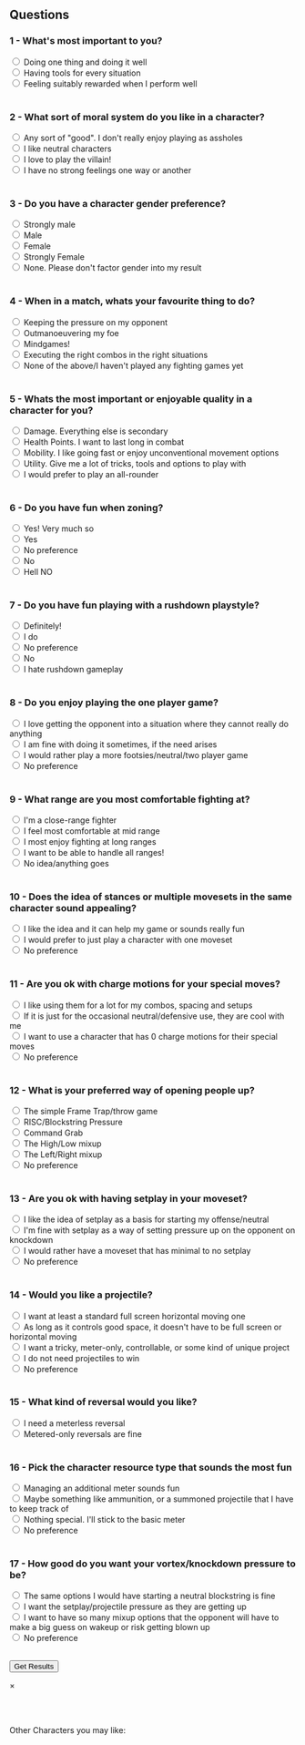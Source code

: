 <head>
<script type="text/javascript" src="questions.js"></script>
<script type="text/javascript" src="characters.js"></script>
<link rel="stylesheet" href="https://www.w3schools.com/w3css/4/w3.css">
<link type="text/css" rel="stylesheet" href="style.css" />
</head>

## Questions

### 1 - What's most important to you?
<label><input type="radio" id="specialist" name="playstyle">  Doing one thing and doing it well</label><br>
<label><input type="radio" id="prepared" name="playstyle"> Having tools for every situation</label><br>
<label><input type="radio" id="rewarding" name="playstyle"> Feeling suitably rewarded when I perform well</label><br><br>

### 2 - What sort of moral system do you like in a character?
<label><input type="radio" id="good" name="moral_system"> Any sort of "good". I don't really enjoy playing as assholes </label><br>
<label><input type="radio" id="neutral" name="moral_system"> I like neutral characters</label><br>
<label><input type="radio" id="evil" name="moral_system"> I love to play the villain!</label><br>
<label><input type="radio" id="none" name="moral_system"> I have no strong feelings one way or another</label><br><br>

### 3 - Do you have a character gender preference?
<label><input type="radio" id="strong_male" name="gender"> Strongly male</label><br>
<label><input type="radio" id="male" name="gender"> Male</label><br>
<label><input type="radio" id="female" name="gender"> Female</label><br>
<label><input type="radio" id="strong_female" name="gender"> Strongly Female</label><br>
<label><input type="radio" id="none" name="gender"> None. Please don't factor gender into my result</label><br><br>

### 4 - When in a match, whats your favourite thing to do?
<label><input type="radio" id="pressure" name="favourite"> Keeping the pressure on my opponent</label><br>
<label><input type="radio" id="neutral" name="favourite"> Outmanoeuvering my foe</label><br>
<label><input type="radio" id="mindgames" name="favourite"> Mindgames!</label><br>
<label><input type="radio" id="combos" name="favourite"> Executing the right combos in the right situations</label><br>
<label><input type="radio" id="none" name="favourite"> None of the above/I haven't played any fighting games yet</label><br><br>

### 5 - Whats the most important or enjoyable quality in a character for you?
<label><input type="radio" id="damage" name="important"> Damage. Everything else is secondary</label><br>
<label><input type="radio" id="health" name="important"> Health Points. I want to last long in combat</label><br>
<label><input type="radio" id="mobility" name="important"> Mobility. I like going fast or enjoy unconventional movement options</label><br>
<label><input type="radio" id="utility" name="important"> Utility. Give me a lot of tricks, tools and options to play with</label><br>
<label><input type="radio" id="all_rounder" name="important"> I would prefer to play an all-rounder</label><br><br>

### 6 - Do you have fun when zoning?
<label><input type="radio" id="strong_yes" name="zoning"> Yes! Very much so</label><br>
<label><input type="radio" id="yes" name="zoning"> Yes</label><br>
<label><input type="radio" id="none" name="zoning"> No preference</label><br>
<label><input type="radio" id="no" name="zoning"> No</label><br>
<label><input type="radio" id="strong_no" name="zoning"> Hell NO</label><br><br>

### 7 - Do you have fun playing with a rushdown playstyle?
<label><input type="radio" id="strong_yes" name="rushdown"> Definitely!</label><br>
<label><input type="radio" id="yes" name="rushdown"> I do</label><br>
<label><input type="radio" id="none" name="rushdown"> No preference</label><br>
<label><input type="radio" id="no" name="rushdown"> No</label><br>
<label><input type="radio" id="strong_no" name="rushdown"> I hate rushdown gameplay</label><br><br>

### 8 - Do you enjoy playing the one player game?
<label><input type="radio" id="yes" name="oneplayer"> I love getting the opponent into a situation where they cannot really do anything</label><br>
<label><input type="radio" id="sometimes" name="oneplayer"> I am fine with doing it sometimes, if the need arises</label><br>
<label><input type="radio" id="no" name="oneplayer"> I would rather play a more footsies/neutral/two player game</label><br>
<label><input type="radio" id="none" name="oneplayer"> No preference</label><br><br>

### 9 - What range are you most comfortable fighting at?
<label><input type="radio" id="close" name="range"> I'm a close-range fighter</label><br>
<label><input type="radio" id="mid" name="range"> I feel most comfortable at mid range</label><br>
<label><input type="radio" id="long" name="range"> I most enjoy fighting at long ranges</label><br>
<label><input type="radio" id="all" name="range"> I want to be able to handle all ranges!</label><br>
<label><input type="radio" id="none" name="range"> No idea/anything goes</label><br><br>

### 10 - Does the idea of stances or multiple movesets in the same character sound appealing?
<label><input type="radio" id="yes" name="stance"> I like the idea and it can help my game or sounds really fun</label><br>
<label><input type="radio" id="no" name="stance"> I would prefer to just play a character with one moveset</label><br>
<label><input type="radio" id="none" name="stance"> No preference</label><br><br>

### 11 - Are you ok with charge motions for your special moves?
<label><input type="radio" id="yes" name="charge"> I like using them for a lot for my combos, spacing and setups</label><br>
<label><input type="radio" id="sometimes" name="charge"> If it is just for the occasional neutral/defensive use, they are cool with me</label><br>
<label><input type="radio" id="strong_no" name="charge"> I want to use a character that has 0 charge motions for their special moves</label><br>
<label><input type="radio" id="none" name="charge"> No preference</label><br><br>

### 12 - What is your preferred way of opening people up?
<label><input type="radio" id="frametrap" name="gameplan"> The simple Frame Trap/throw game</label><br>
<label><input type="radio" id="risc" name="gameplan"> RISC/Blockstring Pressure</label><br>
<label><input type="radio" id="grab" name="gameplan"> Command Grab</label><br>
<label><input type="radio" id="highlow" name="gameplan"> The High/Low mixup</label><br>
<label><input type="radio" id="leftright" name="gameplan"> The Left/Right mixup</label><br>
<label><input type="radio" id="none" name="gameplan"> No preference</label><br><br>

### 13 - Are you ok with having setplay in your moveset?
<label><input type="radio" id="neutral" name="setplay"> I like the idea of setplay as a basis for starting my offense/neutral</label><br>
<label><input type="radio" id="oki" name="setplay"> I'm fine with setplay as a way of setting pressure up on the opponent on knockdown</label><br>
<label><input type="radio" id="no" name="setplay"> I would rather have a moveset that has minimal to no setplay</label><br>
<label><input type="radio" id="none" name="setplay"> No preference</label><br><br>

### 14 - Would you like a projectile?
<label><input type="radio" id="standard" name="projectile"> I want at least a standard full screen horizontal moving one</label><br>
<label><input type="radio" id="limited" name="projectile"> As long as it controls good space, it doesn't have to be full screen or horizontal moving</label><br>
<label><input type="radio" id="special" name="projectile"> I want a tricky, meter-only, controllable, or some kind of unique project</label><br>
<label><input type="radio" id="no" name="projectile"> I do not need projectiles to win</label><br>
<label><input type="radio" id="none" name="projectile"> No preference</label><br><br>

### 15 - What kind of reversal would you like?
<label><input type="radio" id="meterless" name="reversal"> I need a meterless reversal</label><br>
<label><input type="radio" id="metered" name="reversal"> Metered-only reversals are fine</label><br><br>

### 16 - Pick the character resource type that sounds the most fun
<label><input type="radio" id="meter" name="resource"> Managing an additional meter sounds fun</label><br>
<label><input type="radio" id="ammo" name="resource"> Maybe something like ammunition, or a summoned projectile that I have to keep track of</label><br>
<label><input type="radio" id="no" name="resource"> Nothing special. I'll stick to the basic meter</label><br>
<label><input type="radio" id="none" name="resource"> No preference</label><br><br>

### 17 - How good do you want your vortex/knockdown pressure to be?
<label><input type="radio" id="neutral" name="vortex"> The same options I would have starting a neutral blockstring is fine</label><br>
<label><input type="radio" id="projectile" name="vortex"> I want the setplay/projectile pressure as they are getting up</label><br>
<label><input type="radio" id="lots" name="vortex"> I want to have so many mixup options that the opponent will have to make a big guess on wakeup or risk getting blown up</label><br>
<label><input type="radio" id="none" name="vortex"> No preference</label><br><br>

<button id="get_results" onclick="get_results();" class="btn">Get Results</button>

<div id="modal" class="w3-modal">
    <div class="w3-modal-content">
        <div class="w3-container">
            <span onclick="closeModal();" class="w3-button w3-display-topright">&times;</span>
            <div id="modal_contents">
                <br>
                <div class="winner">
                    <img id= "winner_img" src=""/>
                    <p id="winner_name" class="modal_text"></p><br>
                </div>
                <p class="modal_text"> Other Characters you may like:</p>
                <p id="others" class ="modal_text"></p>
            </div>
        </div>
    </div>
</div>